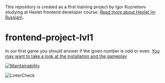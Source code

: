 ##

This repository is created as a first training project by Igor Kuznetsov studying at Hexlet frontend developer course. [Read more about Hexlet (in Russian)](https://ru.hexlet.io/pages/about?utm_source=github&utm_medium=link&utm_campaign=nodejs-package).

# frontend-project-lvl1 ####

In our first game you should answer if the given number is odd or even.
[You may want to take a look at the installation and the gameplay](https://asciinema.org/a/t8F9ThznSDmr9PElas22zKsnD)

[![Maintainability](https://api.codeclimate.com/v1/badges/a99a88d28ad37a79dbf6/maintainability)](https://codeclimate.com/github/codeclimate/codeclimate/maintainability)

![LinterCheck](https://github.com/igorkuznetsov1972/frontend-project-lvl1/workflows/LinterCheck/badge.svg?branch=master)
